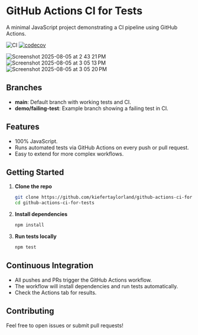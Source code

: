 # GitHub Actions CI for Tests

A minimal JavaScript project demonstrating a CI pipeline using GitHub Actions.

![CI](https://github.com/kiefertaylorland/github-actions-ci-for-tests/actions/workflows/test.yml/badge.svg)
[![codecov](https://codecov.io/gh/kiefertaylorland/github-actions-ci-foir-tests/branch/main/graph/badge.svg)](https://app.codecov.io/gh/kiefertaylorland/github-actions-ci-for-tests)

![Screenshot 2025-08-05 at 2 43 21 PM](https://github.com/user-attachments/assets/21faa44d-0dc9-438c-9287-a1f364e2a64b)
![Screenshot 2025-08-05 at 3 05 13 PM](https://github.com/user-attachments/assets/77c32980-1c9d-4de1-8a1d-357445f6abad)
![Screenshot 2025-08-05 at 3 05 20 PM](https://github.com/user-attachments/assets/2511b291-202e-496a-b55e-0c17e6da8d32)

## Branches

- **main**: Default branch with working tests and CI.
- **demo/failing-test**: Example branch showing a failing test in CI.

## Features

- 100% JavaScript.
- Runs automated tests via GitHub Actions on every push or pull request.
- Easy to extend for more complex workflows.

## Getting Started

1. **Clone the repo**

   ```bash
   git clone https://github.com/kiefertaylorland/github-actions-ci-for-tests.git
   cd github-actions-ci-for-tests
   ```

2. **Install dependencies**

   ```bash
   npm install
   ```

3. **Run tests locally**

   ```bash
   npm test
   ```

## Continuous Integration

- All pushes and PRs trigger the GitHub Actions workflow.
- The workflow will install dependencies and run tests automatically.
- Check the Actions tab for results.

## Contributing

Feel free to open issues or submit pull requests!
